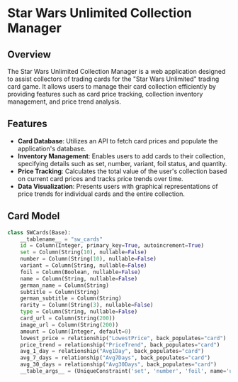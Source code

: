 # Star Wars Unlimited Collection Manager

## Overview
The Star Wars Unlimited Collection Manager is a web application designed to assist collectors of trading cards for the "Star Wars Unlimited" trading card game. It allows users to manage their card collection efficiently by providing features such as card price tracking, collection inventory management, and price trend analysis.

## Features
- **Card Database**: Utilizes an API to fetch card prices and populate the application's database.
- **Inventory Management**: Enables users to add cards to their collection, specifying details such as set, number, variant, foil status, and quantity.
- **Price Tracking**: Calculates the total value of the user's collection based on current card prices and tracks price trends over time.
- **Data Visualization**: Presents users with graphical representations of price trends for individual cards and the entire collection.

## Card Model
```python
class SWCards(Base):
    __tablename__ = "sw_cards"
    id = Column(Integer, primary_key=True, autoincrement=True)
    set = Column(String(10), nullable=False)
    number = Column(String(10), nullable=False)
    variant = Column(String, nullable=False)
    foil = Column(Boolean, nullable=False)
    name = Column(String, nullable=False)
    german_name = Column(String)
    subtitle = Column(String)
    german_subtitle = Column(String)
    rarity = Column(String(3), nullable=False)
    type = Column(String, nullable=False)
    card_url = Column(String(200))
    image_url = Column(String(200))
    amount = Column(Integer, default=0)
    lowest_price = relationship("LowestPrice", back_populates="card")
    price_trend = relationship("PriceTrend", back_populates="card")
    avg_1_day = relationship("Avg1Day", back_populates="card")
    avg_7_days = relationship("Avg7Days", back_populates="card")
    avg_30_days = relationship("Avg30Days", back_populates="card")
    __table_args__ = (UniqueConstraint('set', 'number', 'foil', name='uix_1'),)